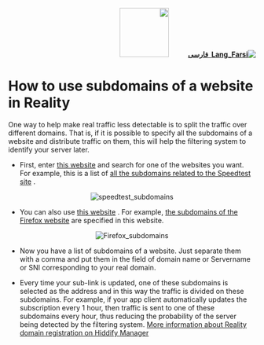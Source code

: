 <div dir="rtl" markdown="1">

[**![Lang_Farsi](https://user-images.githubusercontent.com/125398461/234186932-52f1fa82-52c6-417f-8b37-08fe9250a55f.png) &nbsp;فارسی**](https://github.com/hiddify/Hiddify-Manager/wiki/%D9%86%D8%AD%D9%88%D9%87-%D8%A7%D8%B3%D8%AA%D9%81%D8%A7%D8%AF%D9%87-%D8%A7%D8%B2-%DA%86%D9%86%D8%AF%DB%8C%D9%86-%D8%B2%DB%8C%D8%B1%D8%AF%D8%A7%D9%85%D9%86%D9%87-%DB%8C%DA%A9-%D9%88%D8%A8%D8%B3%D8%A7%DB%8C%D8%AA-%D8%AF%D8%B1-%D8%B1%DB%8C%D8%A7%D9%84%DB%8C%D8%AA%DB%8C)&nbsp;&nbsp;&nbsp;&nbsp;&nbsp;&nbsp;&nbsp;&nbsp;&nbsp;&nbsp;<a href="https://github.com/hiddify/hiddify-config/wiki/All-tutorials-and-videos"><img width="100" src="https://github.com/hiddify/hiddify-config/assets/125398461/8ac5b906-105c-4b98-acf5-0e12e39e33f6" /></a>


</div>


# How to use subdomains of a website in Reality

One way to help make real traffic less detectable is to split the traffic over different domains. That is, if it is possible to specify all the subdomains of a website and distribute traffic on them, this will help the filtering system to identify your server later.

- First, enter [this website](https://subdomainfinder.c99.nl/) and search for one of the websites you want. For example, this is a list of [all the subdomains related to the Speedtest site](https://subdomainfinder.c99.nl/scans/2023-11-20/speedtest.net) .

<div align=center>

![speedtest_subdomains](https://github.com/hiddify/Hiddify-Manager/assets/125398461/968b94b3-1899-43b2-a45a-19e71379ad17)

</div>

- You can also use [this website](https://crt.sh/) . For example, [the subdomains of the Firefox website](https://crt.sh/?q=mozilla.org) are specified in this website.

<div align=center>

![Firefox_subdomains](https://github.com/hiddify/Hiddify-Manager/assets/125398461/234710c2-dec4-436e-a478-c3bb2b0d2de7)


</div>

- Now you have a list of subdomains of a website. Just separate them with a comma and put them in the field of domain name or Servername or SNI corresponding to your real domain.

- Every time your sub-link is updated, one of these subdomains is selected as the address and in this way the traffic is divided on these subdomains. For example, if your app client automatically updates the subscription every 1 hour, then traffic is sent to one of these subdomains every hour, thus reducing the probability of the server being detected by the filtering system. [More information about Reality domain registration on Hiddify Manager](https://github.com/hiddify/Hiddify-Manager/wiki/How-to-use-Reality-on-Hiddify)